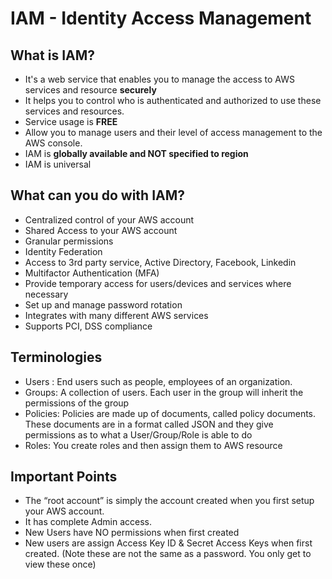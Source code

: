 # IAM - Identity Access Management

## What is IAM?
- It's a web service that enables you to manage the access to AWS services and resource **securely**
- It helps you to control who is authenticated and authorized to use these services and resources.
- Service usage is **FREE**
- Allow you to manage users and their level of access management to the AWS console. 
- IAM is **globally available and NOT specified to region**
- IAM is universal 

## What can you do with IAM?

- Centralized control of your AWS account
- Shared Access to your AWS account
- Granular permissions
- Identity Federation
- Access to 3rd party service, Active Directory, Facebook, Linkedin
- Multifactor Authentication (MFA)
- Provide temporary access for users/devices and services where necessary
- Set up and manage password rotation
- Integrates with many different AWS services
- Supports PCI, DSS compliance

## Terminologies

 - Users : End users such as people, employees of an organization.
 - Groups: A collection of users. Each user in the group will inherit the permissions of the group
 - Policies: Policies are made up of documents, called policy documents. These documents are in a format called JSON and they give permissions as to what a User/Group/Role is able to do
 - Roles: You create roles and then assign them to AWS resource 

## Important Points

 - The “root account” is simply the account created when you first setup your AWS account. 
 - It has complete Admin access.
 - New Users have NO permissions when first created 
 - New users are assign Access Key ID & Secret Access Keys when first created. (Note these are not the same as a password. You only get to view these once) 

